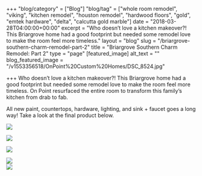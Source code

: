 +++
"blog/category" = ["Blog"]
"blog/tag" = ["whole room remodel", "viking", "kitchen remodel", "houston remodel", "hardwood floors", "gold", "emtek hardware", "delta", "calcutta gold marble"]
date = "2018-03-28T04:00:00+00:00"
excerpt = "Who doesn’t love a kitchen makeover?! This Briargrove home had a good footprint but needed some remodel love to make the room feel more timeless."
layout = "blog"
slug = "/briargrove-southern-charm-remodel-part-2"
title = "Briargrove Southern Charm Remodel: Part 2"
type = "page"
[featured_image]
alt_text = ""
blog_featured_image = "/v1553356518/OnPoint%20Custom%20Homes/DSC_8524.jpg"

+++
Who doesn’t love a kitchen makeover?! This Briargrove home had a good footprint but needed some remodel love to make the room feel more timeless. On Point resurfaced the entire room to transform this family’s kitchen from drab to fab.

All new paint, countertops, hardware, lighting, and sink + faucet goes a long way! Take a look at the final product below.

![](https://res.cloudinary.com/onpointcustomhomes/image/upload/v1553284703/OnPoint%20Custom%20Homes/6.jpg)

![](https://res.cloudinary.com/onpointcustomhomes/image/upload/v1553356518/OnPoint%20Custom%20Homes/DSC_8524.jpg)

![](https://res.cloudinary.com/onpointcustomhomes/image/upload/v1553356653/OnPoint%20Custom%20Homes/DSC_8549.jpg)

![](https://res.cloudinary.com/onpointcustomhomes/image/upload/v1553356613/OnPoint%20Custom%20Homes/DSC_8553.jpg)  
![](https://res.cloudinary.com/onpointcustomhomes/image/upload/v1553356557/OnPoint%20Custom%20Homes/DSC_8559.jpg)